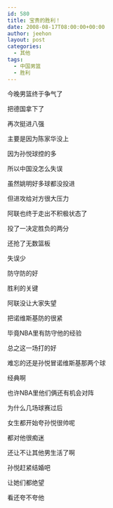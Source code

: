 ```yaml
---
id: 580
title: 宝贵的胜利！
date: 2008-08-17T08:00:00+00:00
author: jeehon
layout: post
categories:
  - 其他
tags:
  - 中国男篮
  - 胜利
---
```

今晚男篮终于争气了
  
把德国拿下了
  
再次挺进八强
  
主要是因为陈家华没上
  
因为孙悦球控的多
  
所以中国没怎么失误
  
虽然姚明好多球都没投进
  
但进攻给对方很大压力
  
阿联也终于走出不积极状态了
  
投了一决定胜负的两分
  
还抢了无数篮板
  
失误少
  
防守防的好
  
胜利的关键
  
阿联没让大家失望
  
把诺维斯基防的很紧
  
毕竟NBA里有防守他的经验
  
总之这一场打的好
  
难忘的还是孙悦冒诺维斯基那两个球
  
经典啊
  
也许NBA里他们俩还有机会对阵
  
为什么几场球赛过后
  
女生都开始夸孙悦很帅呢
  
都对他很痴迷
  
还让不让其他男生活了啊
  
孙悦赶紧结婚吧
  
让她们都绝望
  
看还夸不夸他